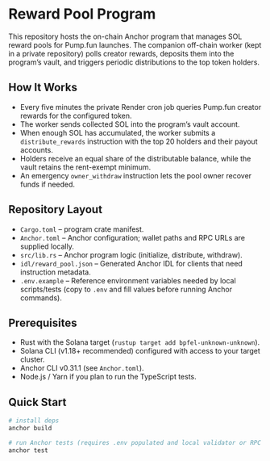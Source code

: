 # Reward Pool Program

This repository hosts the on-chain Anchor program that manages SOL reward pools for Pump.fun launches. The companion off-chain worker (kept in a private repository) polls creator rewards, deposits them into the program’s vault, and triggers periodic distributions to the top token holders.

## How It Works

- Every five minutes the private Render cron job queries Pump.fun creator rewards for the configured token.
- The worker sends collected SOL into the program’s vault account.
- When enough SOL has accumulated, the worker submits a `distribute_rewards` instruction with the top 20 holders and their payout accounts.
- Holders receive an equal share of the distributable balance, while the vault retains the rent-exempt minimum.
- An emergency `owner_withdraw` instruction lets the pool owner recover funds if needed.

## Repository Layout

- `Cargo.toml` – program crate manifest.
- `Anchor.toml` – Anchor configuration; wallet paths and RPC URLs are supplied locally.
- `src/lib.rs` – Anchor program logic (initialize, distribute, withdraw).
- `idl/reward_pool.json` – Generated Anchor IDL for clients that need instruction metadata.
- `.env.example` – Reference environment variables needed by local scripts/tests (copy to `.env` and fill values before running Anchor commands).

## Prerequisites

- Rust with the Solana target (`rustup target add bpfel-unknown-unknown`).
- Solana CLI (v1.18+ recommended) configured with access to your target cluster.
- Anchor CLI v0.31.1 (see `Anchor.toml`).
- Node.js / Yarn if you plan to run the TypeScript tests.

## Quick Start

```bash
# install deps
anchor build

# run Anchor tests (requires .env populated and local validator or RPC access)
anchor test
